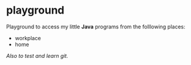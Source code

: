 # playground

Playground to access my little **Java** programs
from the folllowing places:
* workplace
* home

*Also to test and learn git.*
